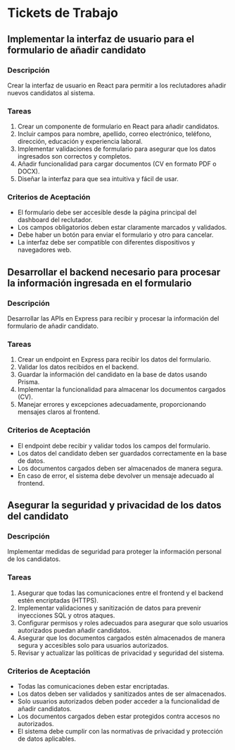 # Tickets de Trabajo

## Implementar la interfaz de usuario para el formulario de añadir candidato

### Descripción
Crear la interfaz de usuario en React para permitir a los reclutadores añadir nuevos candidatos al sistema.

### Tareas
1. Crear un componente de formulario en React para añadir candidatos.
2. Incluir campos para nombre, apellido, correo electrónico, teléfono, dirección, educación y experiencia laboral.
3. Implementar validaciones de formulario para asegurar que los datos ingresados son correctos y completos.
4. Añadir funcionalidad para cargar documentos (CV en formato PDF o DOCX).
5. Diseñar la interfaz para que sea intuitiva y fácil de usar.

### Criterios de Aceptación
- El formulario debe ser accesible desde la página principal del dashboard del reclutador.
- Los campos obligatorios deben estar claramente marcados y validados.
- Debe haber un botón para enviar el formulario y otro para cancelar.
- La interfaz debe ser compatible con diferentes dispositivos y navegadores web.

## Desarrollar el backend necesario para procesar la información ingresada en el formulario

### Descripción
Desarrollar las APIs en Express para recibir y procesar la información del formulario de añadir candidato.

### Tareas
1. Crear un endpoint en Express para recibir los datos del formulario.
2. Validar los datos recibidos en el backend.
3. Guardar la información del candidato en la base de datos usando Prisma.
4. Implementar la funcionalidad para almacenar los documentos cargados (CV).
5. Manejar errores y excepciones adecuadamente, proporcionando mensajes claros al frontend.

### Criterios de Aceptación
- El endpoint debe recibir y validar todos los campos del formulario.
- Los datos del candidato deben ser guardados correctamente en la base de datos.
- Los documentos cargados deben ser almacenados de manera segura.
- En caso de error, el sistema debe devolver un mensaje adecuado al frontend.

## Asegurar la seguridad y privacidad de los datos del candidato

### Descripción
Implementar medidas de seguridad para proteger la información personal de los candidatos.

### Tareas
1. Asegurar que todas las comunicaciones entre el frontend y el backend estén encriptadas (HTTPS).
2. Implementar validaciones y sanitización de datos para prevenir inyecciones SQL y otros ataques.
3. Configurar permisos y roles adecuados para asegurar que solo usuarios autorizados puedan añadir candidatos.
4. Asegurar que los documentos cargados estén almacenados de manera segura y accesibles solo para usuarios autorizados.
5. Revisar y actualizar las políticas de privacidad y seguridad del sistema.

### Criterios de Aceptación
- Todas las comunicaciones deben estar encriptadas.
- Los datos deben ser validados y sanitizados antes de ser almacenados.
- Solo usuarios autorizados deben poder acceder a la funcionalidad de añadir candidatos.
- Los documentos cargados deben estar protegidos contra accesos no autorizados.
- El sistema debe cumplir con las normativas de privacidad y protección de datos aplicables.
